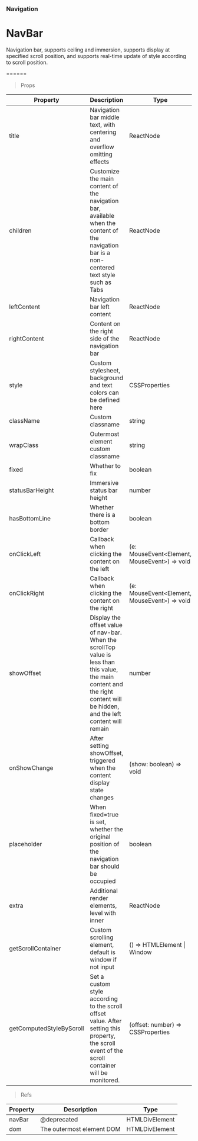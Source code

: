 ### Navigation

# NavBar 

Navigation bar, supports ceiling and immersion, supports display at specified scroll position, and supports real-time update of style according to scroll position.

======

> Props

|Property|Description|Type|DefaultValue|
|----------|-------------|------|------|
|title|Navigation bar middle text, with centering and overflow omitting effects|ReactNode|-|
|children|Customize the main content of the navigation bar, available when the content of the navigation bar is a non\-centered text style such as Tabs|ReactNode|-|
|leftContent|Navigation bar left content|ReactNode|Back button|
|rightContent|Content on the right side of the navigation bar|ReactNode|-|
|style|Custom stylesheet, background and text colors can be defined here|CSSProperties|-|
|className|Custom classname|string|-|
|wrapClass|Outermost element custom classname|string|-|
|fixed|Whether to fix|boolean|-|
|statusBarHeight|Immersive status bar height|number|0|
|hasBottomLine|Whether there is a bottom border|boolean|true|
|onClickLeft|Callback when clicking the content on the left|(e: MouseEvent\<Element, MouseEvent\>) =\> void|-|
|onClickRight|Callback when clicking the content on the right|(e: MouseEvent\<Element, MouseEvent\>) =\> void|-|
|showOffset|Display the offset value of nav\-bar\. When the scrollTop value is less than this value, the main content and the right content will be hidden, and the left content will remain|number|0|
|onShowChange|After setting showOffset, triggered when the content display state changes|(show: boolean) =\> void|-|
|placeholder|When fixed=true is set, whether the original position of the navigation bar should be occupied|boolean|true|
|extra|Additional render elements, level with inner|ReactNode|-|
|getScrollContainer|Custom scrolling element, default is window if not input|() =\> HTMLElement \| Window|-|
|getComputedStyleByScroll|Set a custom style according to the scroll offset value\. After setting this property, the scroll event of the scroll container will be monitored\.|(offset: number) =\> CSSProperties|-|

> Refs

|Property|Description|Type|
|----------|-------------|------|
|navBar|@deprecated|HTMLDivElement|
|dom|The outermost element DOM|HTMLDivElement|
